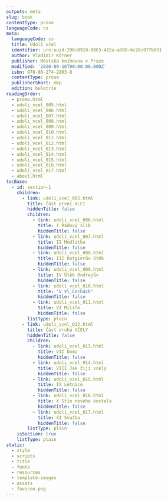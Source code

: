 ```yaml
---
outputs: meta
slug: book
contentType: prose
languageCode: cs
meta:
  languageCode: cs
  title: Údolí včel
  identifier: urn:uuid:296c0919-9963-415a-a386-6c26c077b931
  author: Vladimír Körner
  publisher: Městská knihovna v Praze
  modified: '2020-09-16T00:00:00.000Z'
  isbn: 978-80-274-2803-8
  contentType: prose
  publisherShort: mkp
  edition: beletrie
readingOrder:
  - promo.html
  - udoli_vcel_005.html
  - udoli_vcel_006.html
  - udoli_vcel_007.html
  - udoli_vcel_008.html
  - udoli_vcel_009.html
  - udoli_vcel_010.html
  - udoli_vcel_011.html
  - udoli_vcel_012.html
  - udoli_vcel_013.html
  - udoli_vcel_014.html
  - udoli_vcel_015.html
  - udoli_vcel_016.html
  - udoli_vcel_017.html
  - about.html
tocBase:
  - id: section-1
    children:
      - link: udoli_vcel_005.html
        title: Část první VLCI
        hiddenTitle: false
        children:
          - link: udoli_vcel_006.html
            title: I Řádový slib
            hiddenTitle: false
          - link: udoli_vcel_007.html
            title: II Modlitba
            hiddenTitle: false
          - link: udoli_vcel_008.html
            title: III Rotgierův útěk
            hiddenTitle: false
          - link: udoli_vcel_009.html
            title: IV Útěk Ondřejův
            hiddenTitle: false
          - link: udoli_vcel_010.html
            title: "V V\_Čechách"
            hiddenTitle: false
          - link: udoli_vcel_011.html
            title: VI Milíře
            hiddenTitle: false
        listType: plain
      - link: udoli_vcel_012.html
        title: Část druhá VČELY
        hiddenTitle: false
        children:
          - link: udoli_vcel_013.html
            title: VII Doma
            hiddenTitle: false
          - link: udoli_vcel_014.html
            title: VIII Jak žijí včely
            hiddenTitle: false
          - link: udoli_vcel_015.html
            title: IX Letnice
            hiddenTitle: false
          - link: udoli_vcel_016.html
            title: X Stín nového kostela
            hiddenTitle: false
          - link: udoli_vcel_017.html
            title: XI Svatba
            hiddenTitle: false
        listType: plain
    isSection: true
    listType: plain
static:
  - style
  - scripts
  - title
  - fonts
  - resources
  - template-images
  - assets
  - favicon.png
---
```


